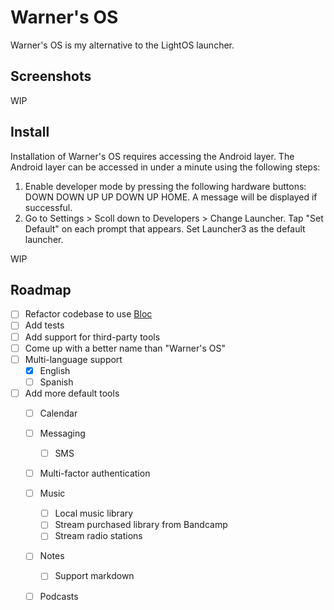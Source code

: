 # Warner's OS

Warner's OS is my alternative to the LightOS launcher.

## Screenshots

WIP

## Install

Installation of Warner's OS requires accessing the Android layer. The Android
layer can be accessed in under a minute using the following steps:

1. Enable developer mode by pressing the following hardware buttons:
DOWN DOWN UP UP DOWN UP HOME. A message will be displayed if successful.
2. Go to Settings > Scoll down to Developers > Change Launcher. Tap "Set Default"
on each prompt that appears. Set Launcher3 as the default launcher.

WIP

## Roadmap

- [ ] Refactor codebase to use <a href="https://bloclibrary.dev/">Bloc</a>
- [ ] Add tests
- [ ] Add support for third-party tools
- [ ] Come up with a better name than "Warner's OS"
- [ ] Multi-language support
    - [x] English
    - [ ] Spanish
- [ ] Add more default tools
    - [ ] Calendar
    - [ ] Messaging
        - [ ] SMS
    - [ ] Multi-factor authentication
    - [ ] Music
        - [ ] Local music library
        - [ ] Stream purchased library from Bandcamp
        - [ ] Stream radio stations
    - [ ] Notes
        - [ ] Support markdown
    - [ ] Podcasts

